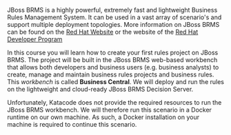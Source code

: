 JBoss BRMS is a highly powerful, extremely fast and lightweight Business Rules Management System. It can be used in a vast array of scenario's and support multiple deployment topologies. More information on JBoss BRMS can be found on the [Red Hat Website](https://www.redhat.com/en/technologies/jboss-middleware/business-rules) or the website of the [Red Hat Developer Program](https://developers.redhat.com/products/brms/overview/)

In this course you will learn how to create your first rules project on JBoss BRMS. The project will be built in the JBoss BRMS web-based workbench that allows both developers and business users (e.g. business analysts) to create, manage and maintain business rules projects and business rules. This *workbench* is called **Business Central**. We will deploy and run the rules on the lightweight and cloud-ready JBoss BRMS Decision Server.

Unfortunately, Katacode does not provide the required resources to run the JBoss BRMS workbench. We will therefore run this scenario in a Docker runtime
on our own machine. As such, a Docker installation on your machine is required to continue this scenario.
